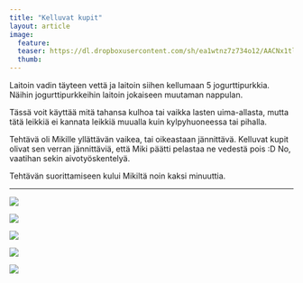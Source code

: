 ```yaml
---
title: "Kelluvat kupit"
layout: article
image:
  feature:
  teaser: https://dl.dropboxusercontent.com/sh/ea1wtnz7z734o12/AACNx1tlu1OmiSHesLi-PbiHa/aktivointi/kelluvat-kupit/DSC39318-245px.jpg
  thumb:
---
```


Laitoin vadin täyteen vettä ja laitoin siihen kellumaan 5 jogurttipurkkia. Näihin jogurttipurkkeihin laitoin jokaiseen muutaman nappulan.

Tässä voit käyttää mitä tahansa kulhoa tai vaikka lasten uima-allasta, mutta tätä leikkiä ei kannata leikkiä muualla kuin kylpyhuoneessa tai pihalla.

Tehtävä oli Mikille yllättävän vaikea, tai oikeastaan jännittävä. Kelluvat kupit olivat sen verran jännittäviä, että Miki päätti pelastaa ne vedestä pois :D No, vaatihan sekin aivotyöskentelyä.

Tehtävän suorittamiseen kului Mikiltä noin kaksi minuuttia.

---

[![](https://dl.dropboxusercontent.com/sh/ea1wtnz7z734o12/AAAgDW_B_GQIwufrotBMDcQMa/aktivointi/kelluvat-kupit/DSC39307-800px.jpg)](https://dl.dropboxusercontent.com/sh/ea1wtnz7z734o12/AABmgbC-tys5eo3J4BzX00I8a/aktivointi/kelluvat-kupit/DSC39307.jpg)

[![](https://dl.dropboxusercontent.com/sh/ea1wtnz7z734o12/AADiqYAd2LWZhDcI7O3SxyBla/aktivointi/kelluvat-kupit/DSC39318-800px.jpg)](https://dl.dropboxusercontent.com/sh/ea1wtnz7z734o12/AABBYUkFkXpxbBigGsS_FV1Va/aktivointi/kelluvat-kupit/DSC39318.jpg)

[![](https://dl.dropboxusercontent.com/sh/ea1wtnz7z734o12/AADOELghst8O_lyN_pNbqYida/aktivointi/kelluvat-kupit/DSC39312-800px.jpg)](https://dl.dropboxusercontent.com/sh/ea1wtnz7z734o12/AAC38-4woSw0x47MuU6GXY7Ha/aktivointi/kelluvat-kupit/DSC39312.jpg)

[![](https://dl.dropboxusercontent.com/sh/ea1wtnz7z734o12/AADX2sxFa05ZQCav3VgNtf3va/aktivointi/kelluvat-kupit/DSC39344-800px.jpg)](https://dl.dropboxusercontent.com/sh/ea1wtnz7z734o12/AADapIrrD14CLxw_LWtXl0fPa/aktivointi/kelluvat-kupit/DSC39344.jpg)

[![](https://dl.dropboxusercontent.com/sh/ea1wtnz7z734o12/AADL5x0xvAOb88reMbzyHUIXa/aktivointi/kelluvat-kupit/DSC39357-800px.jpg)](https://dl.dropboxusercontent.com/sh/ea1wtnz7z734o12/AADjF252HrM26Fj-3vaNTEBLa/aktivointi/kelluvat-kupit/DSC39357.jpg)
